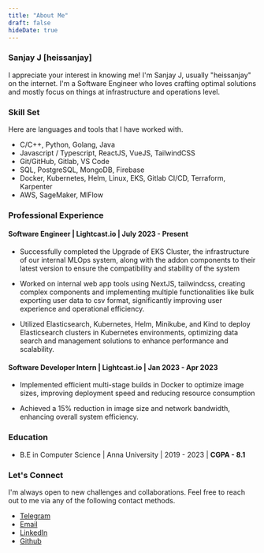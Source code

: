 ```yaml
---
title: "About Me"
draft: false
hideDate: true
---
```


### Sanjay J [heissanjay]

I appreciate your interest in knowing me! I'm Sanjay J, usually "heissanjay" on the internet. I'm a Software Engineer  who loves crafting optimal solutions and mostly focus on things at infrastructure and operations level.

### Skill Set

Here are languages and tools that I have worked with.

- C/C++, Python, Golang, Java 
- Javascript / Typescript, ReactJS, VueJS, TailwindCSS
- Git/GitHub, Gitlab, VS Code
- SQL, PostgreSQL, MongoDB, Firebase
- Docker, Kubernetes, Helm, Linux, EKS, Gitlab CI/CD, Terraform, Karpenter
- AWS, SageMaker, MlFlow

### Professional Experience

#### Software Engineer | Lightcast.io | July 2023 - Present


- Successfully completed the Upgrade of EKS Cluster, the infrastructure of our internal MLOps system,
 along with the addon components to their latest version to ensure the compatibility and stability of the system

- Worked on internal web app tools using NextJS, tailwindcss, creating complex components and implementing
 multiple functionalities like bulk exporting user data to csv format, significantly improving user experience and
 operational efficiency.

- Utilized Elasticsearch, Kubernetes, Helm, Minikube, and Kind to deploy Elasticsearch clusters in Kubernetes
 environments, optimizing data search and management solutions to enhance performance and scalability.





#### Software Developer Intern | Lightcast.io | Jan 2023 - Apr 2023

- Implemented efficient multi-stage builds in Docker to optimize image sizes, improving deployment speed and
 reducing resource consumption

- Achieved a 15% reduction in image size and network bandwidth, enhancing overall system efficiency.

### Education

- B.E in Computer Science | Anna University | 2019 - 2023 | **CGPA - 8.1**

### Let's Connect

I'm always open to new challenges and collaborations. Feel free to reach out to me via any of the following contact methods.
- [Telegram](https://t.me/mrh3art)
- [Email](mailto:heissanjay@proton.me)
- [LinkedIn](https://linkedin.com/in/heissanjay)
- [Github](https://github.com/heissanjay)
